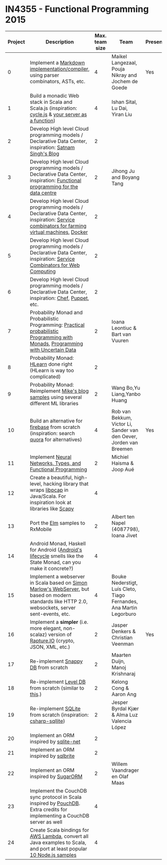 # IN4355 - Functional Programming 2015

| Project | Description | Max. team size | Team | Presenting? |
| ------- | ----------- | -------------- | ---- | ----------- |
| 0 | Implement a [Markdown implementation/compiler](http://research.microsoft.com/en-us/um/people/daan/madoko/doc/reference.html), using parser combinators, ASTs, etc. | 4 | Maikel Langezaal, Pouja Nikray and Jochem de Goede  | Yes |
| 1 | Build a monadic Web stack in Scala and Scala.js (inspiration: [cycle.js](http://cycle.js.org/) & [your server as a function](http://dl.acm.org/citation.cfm?id=2525538)) | 4 | Ishan Sital, Lu Dai, Yiran Liu| |
| 2 | Develop High level Cloud programming models / Declarative Data Center, inspiration: [Satnam Singh's Blog](http://blog.raintown.org/) | 2 |  | |
| 3 | Develop High level Cloud programming models / Declarative Data Center, inspiration: [Functional programming for the data centre](http://research.microsoft.com/en-us/um/people/simonpj/papers/parallel/epstein-thesis.pdf) | 2 | Jihong Ju and Boyang Tang | |
| 4 | Develop High level Cloud programming models / Declarative Data Center, inspiration: [Service combinators for farming virtual machines](http://research.microsoft.com/pubs/70522/tr-2007-165.pdf), [Docker](https://www.docker.com/) | 2 |  | |
| 5 | Develop High level Cloud programming models / Declarative Data Center, inspiration: [Service Combinators for Web Computing](http://citeseerx.ist.psu.edu/viewdoc/download?doi=10.1.1.165.8408&rep=rep1&type=pdf) | 2 |  | |
| 6 | Develop High level Cloud programming models / Declarative Data Center, inspiration: [Chef](https://www.chef.io/), [Puppet](https://github.com/puppetlabs/puppet), etc. | 2 |  | |
| 7 | Probability Monad and Probabilistic Programming: [Practical probabilistic Programming with Monads](http://dl.acm.org/citation.cfm?id=2804317), [Programming with Uncertain Data](http://www.cs.utexas.edu/users/mckinley/papers/bornholt-honors-2013.pdf) | 2 | Ioana Leontiuc & Bart van Vuuren | |
| 8 | Probability Monad: [HLearn](https://izbicki.me/public/papers/tfp2013-hlearn-a-machine-learning-library-for-haskell.pdf) done right (HLearn is way too complicated) | 2 |  | |
| 9 | Probability Monad: Reimplement [Mike's blog samples](https://xyclade.github.io/MachineLearning/)  using several different ML libraries| 2 | Wang Bo,Yu Liang,Yanbo Huang| |
| 10 | Build an alternative for [firebase](https://www.firebase.com/) from scratch (inspiration: search [quora](https://www.quora.com/) for alternatives) | 4 |  Rob van Bekkum, Victor Li, Sander van den Oever, Jorden van Breemen | Yes |
| 11 | Implement [Neural Networks, Types, and Functional Programming](http://colah.github.io/posts/2015-09-NN-Types-FP/) | 2 | Michiel Haisma & Joop Aué | |
| 12 | Create a beautiful, high-level, hacking library that wraps [libpcap](http://sourceforge.net/projects/libpcap/) in Java/Scala. For inspiration look at libraries like [Scapy](http://www.secdev.org/projects/scapy/) | 4 |  | |
| 13 | Port the [Elm](http://elm-lang.org/) samples to RxMobile | 2 | Albert ten Napel (4087798), Ioana Jivet  | |
| 14 | Android Monad, Haskell for Android ([Android's lifecycle](http://blog.getprismatic.com/android-state-saving/) smells like the State Monad, can you make it concrete?) | 4 |  | |
| 15 | Implement a webserver in Scala based on [Simon Marlow's WebServer](http://community.haskell.org/~simonmar/papers/web-server-jfp.pdf), but based on modern standards like HTTP 2.0, websockets, server sent-events, etc. | 4 | Bouke Nederstigt, Luís Cleto, Tiago Fernandes, Ana Martin Legorburo | |
| 16 | Implement a **simpler** (i.e. more elegant, non-scalaz) version of [Rapture.IO](http://rapture.io/) (crypto, JSON, XML, etc.) | 2 | Jasper Denkers & Christian Veenman | Yes |
| 17 | Re-implement [Snappy DB](http://www.snappydb.com/) from scratch | 2 | Maarten Duijn, Manoj Krishnaraj | |
| 18 | Re-implement [Level DB](http://leveldb.org/) from scratch (similar to [this](https://github.com/dain/leveldb).) | 2 | Kelong Cong & Aaron Ang | |
| 19 | Re-implement [SQLite](https://www.sqlite.org/) from scratch (inspiration: [csharp-sqllite](https://code.google.com/p/csharp-sqlite/)) | 2 | Jesper Byrdal Kjær & Alma Luz Valencia López | |
| 20 | Implement an ORM inspired by [sqlite-net](https://github.com/praeclarum/sqlite-net) | 2 |  | |
| 21 | Implement an ORM inspired by [sqlbrite](https://github.com/square/sqlbrite) | 2 |  | |
| 22 | Implement an ORM inspired by [SugarORM](http://satyan.github.io/sugar/) | 2 | Willem Vaandrager en Olaf Maas  | |
| 23 | Implement the CouchDB sync protocol in Scala inspired by [PouchDB](http://pouchdb.com/). Extra credits for implementing a CouchDB server as well  | 4 |  | |
| 24 | Create Scala bindings for [AWS Lambda](https://docs.aws.amazon.com/lambda/latest/dg/current-supported-versions.html), convert all Java examples to Scala, and port at least popular [10 Node.js samples](http://lmgtfy.com/?q=node.js+samples)  | 4 |  | |
